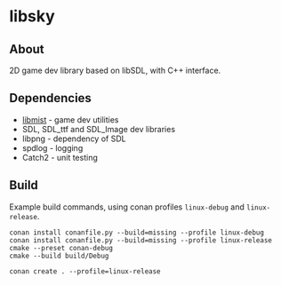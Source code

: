 # libsky

## About

2D game dev library based on libSDL, with C++ interface.

## Dependencies

 * [libmist](https://github.com/marcinb64/mist) - game dev utilities
 * SDL, SDL_ttf and SDL_Image dev libraries
 * libpng - dependency of SDL
 * spdlog - logging
 * Catch2 - unit testing

## Build

Example build commands, using conan profiles `linux-debug` and `linux-release`.

    conan install conanfile.py --build=missing --profile linux-debug
    conan install conanfile.py --build=missing --profile linux-release
    cmake --preset conan-debug
    cmake --build build/Debug

    conan create . --profile=linux-release



